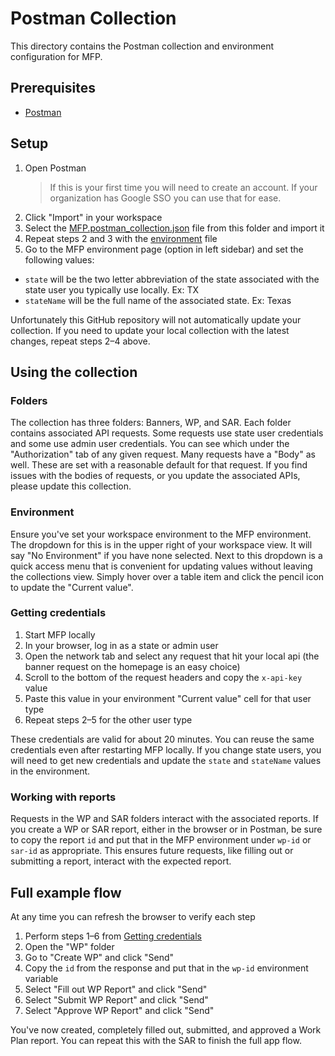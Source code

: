 # Postman Collection

This directory contains the Postman collection and environment configuration for MFP.

## Prerequisites

- [Postman](https://www.postman.com/downloads/)

## Setup

1. Open Postman
   > If this is your first time you will need to create an account. If your organization has Google SSO you can use that for ease.
2. Click "Import" in your workspace
3. Select the [MFP.postman_collection.json](./MFP.postman_collection.json) file from this folder and import it
4. Repeat steps 2 and 3 with the [environment](./MFP.postman_environment.json) file
5. Go to the MFP environment page (option in left sidebar) and set the following values:

- `state` will be the two letter abbreviation of the state associated with the state user you typically use locally. Ex: TX
- `stateName` will be the full name of the associated state. Ex: Texas

Unfortunately this GitHub repository will not automatically update your collection. If you need to update your local collection with the latest changes, repeat steps 2–4 above.

## Using the collection

### Folders

The collection has three folders: Banners, WP, and SAR. Each folder contains associated API requests. Some requests use state user credentials and some use admin user credentials. You can see which under the "Authorization" tab of any given request. Many requests have a "Body" as well. These are set with a reasonable default for that request. If you find issues with the bodies of requests, or you update the associated APIs, please update this collection.

### Environment

Ensure you've set your workspace environment to the MFP environment. The dropdown for this is in the upper right of your workspace view. It will say "No Environment" if you have none selected. Next to this dropdown is a quick access menu that is convenient for updating values without leaving the collections view. Simply hover over a table item and click the pencil icon to update the "Current value".

### Getting credentials

1. Start MFP locally
2. In your browser, log in as a state or admin user
3. Open the network tab and select any request that hit your local api (the banner request on the homepage is an easy choice)
4. Scroll to the bottom of the request headers and copy the `x-api-key` value
5. Paste this value in your environment "Current value" cell for that user type
6. Repeat steps 2–5 for the other user type

These credentials are valid for about 20 minutes. You can reuse the same credentials even after restarting MFP locally. If you change state users, you will need to get new credentials and update the `state` and `stateName` values in the environment.

### Working with reports

Requests in the WP and SAR folders interact with the associated reports. If you create a WP or SAR report, either in the browser or in Postman, be sure to copy the report `id` and put that in the MFP environment under `wp-id` or `sar-id` as appropriate. This ensures future requests, like filling out or submitting a report, interact with the expected report.

## Full example flow

At any time you can refresh the browser to verify each step

1. Perform steps 1–6 from [Getting credentials](#getting-credentials)
2. Open the "WP" folder
3. Go to "Create WP" and click "Send"
4. Copy the `id` from the response and put that in the `wp-id` environment variable
5. Select "Fill out WP Report" and click "Send"
6. Select "Submit WP Report" and click "Send"
7. Select "Approve WP Report" and click "Send"

You've now created, completely filled out, submitted, and approved a Work Plan report. You can repeat this with the SAR to finish the full app flow.
